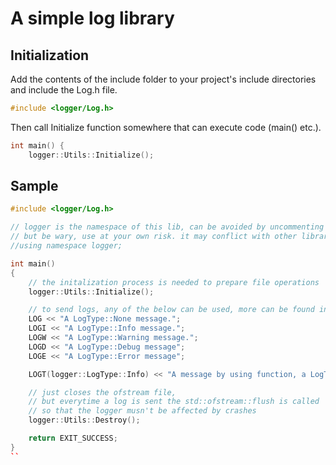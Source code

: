 # A simple log library

## Initialization
Add the contents of the include folder to your project's include directories and include the Log.h file.
```cpp
#include <logger/Log.h>
```
Then call Initialize function somewhere that can execute code (main() etc.).
```cpp
int main() {
	logger::Utils::Initialize();
```

## Sample
```cpp
#include <logger/Log.h>

// logger is the namespace of this lib, can be avoided by uncommenting the code below
// but be wary, use at your own risk. it may conflict with other libraries.
//using namespace logger;

int main()
{
    // the initalization process is needed to prepare file operations
    logger::Utils::Initialize();

    // to send logs, any of the below can be used, more can be found in logger/Log.h
    LOG << "A LogType::None message.";
    LOGI << "A LogType::Info message.";
    LOGW << "A LogType::Warning message.";
    LOGD << "A LogType::Debug message";
    LOGE << "A LogType::Error message";

    LOGT(logger::LogType::Info) << "A message by using function, a LogType::Info message";

    // just closes the ofstream file, 
    // but everytime a log is sent the std::ofstream::flush is called 
    // so that the logger musn't be affected by crashes
    logger::Utils::Destroy();

    return EXIT_SUCCESS;
}
``
